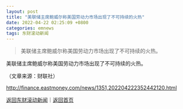 ```yaml
---
layout: post
title: "美联储主席鲍威尔称美国劳动力市场出现了不可持续的火热"
date: 2022-04-22 02:25:09 +0800
categories: emnews
tags: 东财滚动新闻
---
```

> 美联储主席鲍威尔称美国劳动力市场出现了不可持续的火热。

<p>美联储主席鲍威尔称美国劳动力市场出现了不可持续的火热。</p><p class="em_media">（文章来源：财联社）</p>

<http://finance.eastmoney.com/news/1351,202204222352442120.html>

[返回东财滚动新闻](//finews.withounder.com/emnews/)｜[返回首页](//finews.withounder.com/)
